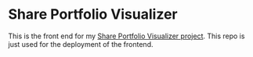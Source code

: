 # Share Portfolio Visualizer #

This is the front end for my 
[Share Portfolio Visualizer project](https://github.com/jakeMartin1234/sharePortfolioVisualizer). 
This repo is just used for the deployment of the frontend.
